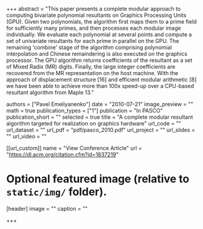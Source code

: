 +++
abstract = "This paper presents a complete modular approach to computing bivariate polynomial resultants on Graphics Processing Units (GPU). Given two polynomials, the algorithm first maps them to a prime field for sufficiently many primes, and then processes each modular image individually. We evaluate each polynomial at several points and compute a set of univariate resultants for each prime in parallel on the GPU. The remaining 'combine' stage of the algorithm comprising polynomial interpolation and Chinese remaindering is also executed on the graphics processor. The GPU algorithm returns coefficients of the resultant as a set of Mixed Radix (MR) digits. Finally, the large integer coefficients are recovered from the MR representation on the host machine. With the approach of displacement structure [16] and efficient modular arithmetic [8] we have been able to achieve more than 100x speed-up over a CPU-based resultant algorithm from Maple 13."

authors = ["Pavel Emeliyanenko"]
date = "2010-07-21"
image_preview = ""
math = true
publication_types = ["1"]
publication = "In PASCO"
publication_short = ""
selected = true
title = "A complete modular resultant algorithm targeted for realization on graphics hardware"
url_code = ""
url_dataset = ""
url_pdf = "pdf/pasco_2010.pdf"
url_project = ""
url_slides = ""
url_video = ""

[[url_custom]]
name = "View Conference Article"
url = "https://dl.acm.org/citation.cfm?id=1837219"

# Optional featured image (relative to `static/img/` folder).
[header]
image = ""
caption = ""

+++

